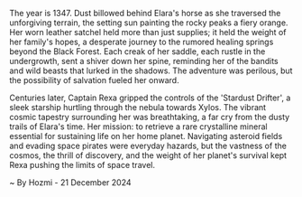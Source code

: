 
The year is 1347.  Dust billowed behind Elara's horse as she traversed the unforgiving terrain, the setting sun painting the rocky peaks a fiery orange. Her worn leather satchel held more than just supplies; it held the weight of her family's hopes, a desperate journey to the rumored healing springs beyond the Black Forest. Each creak of her saddle, each rustle in the undergrowth, sent a shiver down her spine, reminding her of the bandits and wild beasts that lurked in the shadows.  The adventure was perilous, but the possibility of salvation fueled her onward.

Centuries later, Captain Rexa gripped the controls of the 'Stardust Drifter', a sleek starship hurtling through the nebula towards Xylos.  The vibrant cosmic tapestry surrounding her was breathtaking, a far cry from the dusty trails of Elara's time.  Her mission: to retrieve a rare crystalline mineral essential for sustaining life on her home planet.  Navigating asteroid fields and evading space pirates were everyday hazards, but the vastness of the cosmos, the thrill of discovery, and the weight of her planet's survival kept Rexa pushing the limits of space travel.

~ By Hozmi - 21 December 2024
